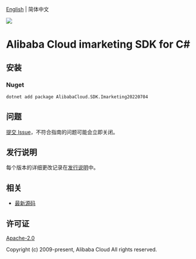 [English](README.md) | 简体中文

![](https://aliyunsdk-pages.alicdn.com/icons/AlibabaCloud.svg)

# Alibaba Cloud imarketing SDK for C#

## 安装

### Nuget

```bash
dotnet add package AlibabaCloud.SDK.Imarketing20220704
```

## 问题

[提交 Issue](https://github.com/aliyun/alibabacloud-csharp-sdk/issues/new)，不符合指南的问题可能会立即关闭。

## 发行说明

每个版本的详细更改记录在[发行说明](./ChangeLog.md)中。

## 相关

* [最新源码](https://github.com/aliyun/alibabacloud-csharp-sdk/)

## 许可证

[Apache-2.0](http://www.apache.org/licenses/LICENSE-2.0)

Copyright (c) 2009-present, Alibaba Cloud All rights reserved.
